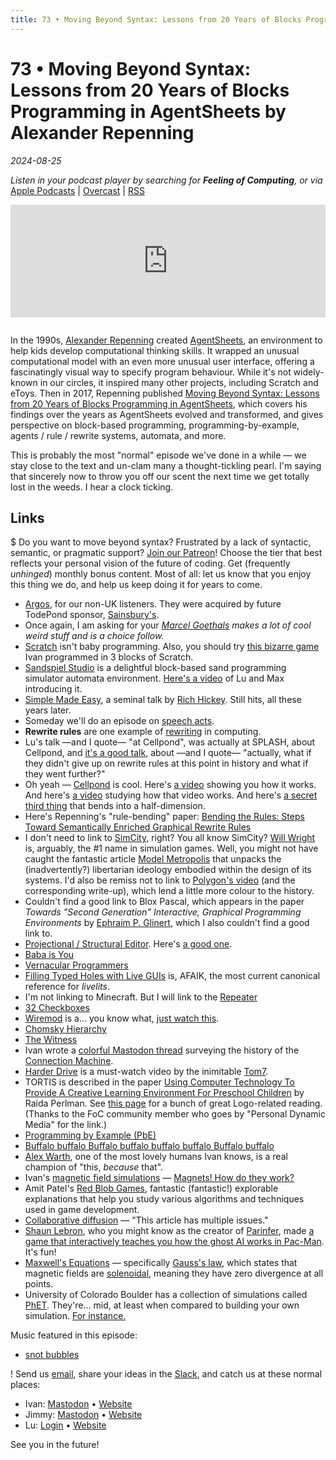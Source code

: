 ```yaml
---
title: 73 • Moving Beyond Syntax: Lessons from 20 Years of Blocks Programming in AgentSheets by Alexander Repenning
---
```


# 73 • Moving Beyond Syntax: Lessons from 20 Years of Blocks Programming in AgentSheets by Alexander Repenning

_2024-08-25_

_Listen in your podcast player by searching for **Feeling of Computing**, or via_ [Apple Podcasts](https://podcasts.apple.com/podcast/future-of-coding/id1265527976) \| [Overcast](https://overcast.fm/itunes1265527976) \| [RSS](https://omny.fm/shows/feeling-of-computing/playlists/podcast.rss)

<iframe src="https://omny.fm/shows/feeling-of-computing/moving-beyond-syntax-by-alexander-repenning/embed" width="100%" height="180" frameborder="0" style="margin-bottom: 1em"></iframe>

In the 1990s, [Alexander Repenning](https://en.wikipedia.org/wiki/Alexander_Repenning) created [AgentSheets](https://en.wikipedia.org/wiki/AgentSheets), an environment to help kids develop computational thinking skills. It wrapped an unusual computational model with an even more unusual user interface, offering a fascinatingly visual way to specify program behaviour. While it's not widely-known in our circles, it inspired many other projects, including Scratch and eToys. Then in 2017, Repenning published [Moving Beyond Syntax: Lessons from 20 Years of Blocks Programming in AgentSheets](https://agentsheets.com/img/educators/20YearsofBlockProgramingLessonsLearned_published.pdf), which covers his findings over the years as AgentSheets evolved and transformed, and gives perspective on block-based programming, programming-by-example, agents / rule / rewrite systems, automata, and more.

This is probably the most "normal" episode we've done in a while — we stay close to the text and un-clam many a thought-tickling pearl. I'm saying that sincerely now to throw you off our scent the next time we get totally lost in the weeds. I hear a clock ticking.

## Links

$ Do you want to move beyond syntax? Frustrated by a lack of syntactic, semantic, or pragmatic support? [Join our Patreon](https://feelingoff.com)! Choose the tier that best reflects your personal vision of the future of coding. Get (frequently _unhinged_) monthly bonus content. Most of all: let us know that you enjoy this thing we do, and help us keep doing it for years to come.

- [Argos](<https://en.wikipedia.org/wiki/Argos_(retailer)>), for our non-UK listeners. They were acquired by future TodePond sponsor, [Sainsbury's](https://en.wikipedia.org/wiki/Sainsbury%27s).
- Once again, I am asking for your _[Marcel Goethals](https://mastodon.social/@wolkenmachine) makes a lot of cool weird stuff and is a choice follow._
- [Scratch](<https://en.wikipedia.org/wiki/Scratch_(programming_language)>) isn't baby programming. Also, you should try [this bizarre game](https://github.com/ivanreese/2222) Ivan programmed in 3 blocks of Scratch.
- [Sandspiel Studio](https://studio.sandspiel.club) is a delightful block-based sand programming simulator automata environment. [Here's a video](https://www.youtube.com/watch?v=ecCVor7mJ6o) of Lu and Max introducing it.
- [Simple Made Easy](https://www.youtube.com/watch?v=SxdOUGdseq4), a seminal talk by [Rich Hickey](https://en.wikipedia.org/wiki/Rich_Hickey). Still hits, all these years later.
- Someday we'll do an episode on [speech acts](https://en.wikipedia.org/wiki/Speech_act).
- **Rewrite rules** are one example of [rewriting](https://en.wikipedia.org/wiki/Rewriting) in computing.
- Lu's talk —and I quote— "at Cellpond", was actually at SPLASH, about Cellpond, and [it's a good talk](https://www.youtube.com/watch?v=eQgxFuw8f1U), about —and I quote— "actually, what if they didn't give up on rewrite rules at this point in history and what if they went further?"
- Oh yeah — [Cellpond](https://cellpond.cool) is cool. Here's [a video](https://www.youtube.com/watch?v=xvlsJ3FqNYU) showing you how it works. And here's [a video](https://www.youtube.com/watch?v=2jX84iTXKg8) studying how that video works. And here's [a secret third thing](https://www.youtube.com/watch?v=hlsDbXSZ2ko) that bends into a half-dimension.
- Here's Repenning's "rule-bending" paper: [Bending the Rules: Steps Toward Semantically Enriched Graphical Rewrite Rules](https://home.cs.colorado.edu/~ralex/papers/PDF/VL95-RuleBending.pdf)
- I don't need to link to [SimCity](https://en.wikipedia.org/wiki/SimCity), right? You all know SimCity? [Will Wright](<https://en.wikipedia.org/wiki/Will_Wright_(game_designer)>) is, arguably, the #1 name in simulation games. Well, you might not have caught the fantastic article [Model Metropolis](https://logicmag.io/play/model-metropolis/) that unpacks the (inadvertently?) libertarian ideology embodied within the design of its systems. I'd also be remiss not to link to [Polygon's video](https://www.polygon.com/videos/2021/4/1/22352583/simcity-hidden-politics-ideology-urban-dynamics) (and the corresponding write-up), which lend a little more colour to the history.
- Couldn't find a good link to Blox Pascal, which appears in the paper _Towards "Second Generation" Interactive, Graphical Programming Environments_ by [Ephraim P. Glinert](https://www.cs.rpi.edu/~glinert/vita-pubs.html), which I also couldn't find a good link to.
- [Projectional / Structural Editor](https://en.wikipedia.org/wiki/Structure_editor). Here's [a good one](https://hazel.org).
- [Baba is You](https://www.patreon.com/posts/baba-is-you-104986179)
- [Vernacular Programmers](/episodes/069)
- [Filling Typed Holes with Live GUIs](https://hazel.org/papers/livelits-paper.pdf) is, AFAIK, the most current canonical reference for _livelits_.
- I'm not linking to Minecraft. But I will link to the [Repeater](https://minecraft.fandom.com/wiki/Redstone_Repeater)
- [32 Checkboxes](https://www.patreon.com/posts/32-checkboxes-103278355)
- [Wiremod](https://wiremod.com) is a… you know what, [just watch this](https://www.youtube.com/watch?v=6wEkNT2McKo).
- [Chomsky Hierarchy](https://en.wikipedia.org/wiki/Chomsky_hierarchy)
- [The Witness](<https://en.wikipedia.org/wiki/The_Witness_(song)>)
- Ivan wrote a [colorful Mastodon thread](https://mastodon.social/@spiralganglion/112578884737169457) surveying the history of the [Connection Machine](https://en.wikipedia.org/wiki/Connection_Machine).
- [Harder Drive](http://tom7.org/harder/) is a must-watch video by the inimitable [Tom7](http://tom7.org).
- TORTIS is described in the paper [Using Computer Technology To Provide A Creative Learning Environment For Preschool Children](https://dspace.mit.edu/bitstream/handle/1721.1/5784/AIM-360.pdf) by Raida Perlman. See [this page](https://el.media.mit.edu/logo-foundation/resources/mit_logo_memos.html) for a bunch of great Logo-related reading. (Thanks to the FoC community member who goes by "Personal Dynamic Media" for the link.)
- [Programming by Example (PbE)](https://en.wikipedia.org/wiki/Programming_by_example)
- [Buffalo buffalo Buffalo buffalo buffalo buffalo Buffalo buffalo](https://en.wikipedia.org/wiki/Buffalo_buffalo_Buffalo_buffalo_buffalo_buffalo_Buffalo_buffalo)
- [Alex Warth](https://alexwarth.github.io), one of the most lovely humans Ivan knows, is a real champion of "this, _because_ that".
- Ivan's [magnetic field simulations](https://ivanish.ca/magnetic-fields/) — [Magnets! How do they work?](https://knowyourmeme.com/memes/miracles-fucking-magnets-how-do-they-work)
- Amit Patel's [Red Blob Games](https://www.redblobgames.com), fantastic (fantastic!) explorable explanations that help you study various algorithms and techniques used in game development.
- [Collaborative diffusion](https://en.wikipedia.org/wiki/Collaborative_diffusion) — "This article has multiple issues."
- [Shaun Lebron](https://shaunlebron.github.io), who you might know as the creator of [Parinfer](https://shaunlebron.github.io/parinfer/), made [a game that interactively teaches you how the ghost AI works in Pac-Man](http://shaunlebron.github.io/gh4st/). It's fun!
- [Maxwell's Equations](https://en.wikipedia.org/wiki/Maxwell%27s_equations) — specifically [Gauss's law](https://en.wikipedia.org/wiki/Maxwell%27s_equations#Gauss's_law), which states that magnetic fields are [solenoidal](https://en.wikipedia.org/wiki/Solenoidal_vector_field), meaning they have zero divergence at all points.
- University of Colorado Boulder has a collection of simulations called [PhET](https://phet.colorado.edu). They're… mid, at least when compared to building your own simulation. [For instance.](https://phet.colorado.edu/sims/html/faradays-law/latest/faradays-law_all.html)

Music featured in this episode:

- [snot bubbles](https://www.youtube.com/watch?v=gSJeHDlhYls)

! Send us [email](mailto:hello@feelingof.com?subject=Email%20from%20a%20listener), share your ideas in the [Slack](/community), and catch us at these normal places:

- Ivan: [Mastodon](https://mastodon.social/@spiralganglion) • [Website](https://ivanish.ca)
- Jimmy: [Mastodon](https://hachyderm.io/@jimmyhmiller) • [Website](https://jimmyhmiller.github.io)
- Lu: [Login](http://todepond.com/lab/login) • [Website](https://www.todepond.com)

See you in the future!
